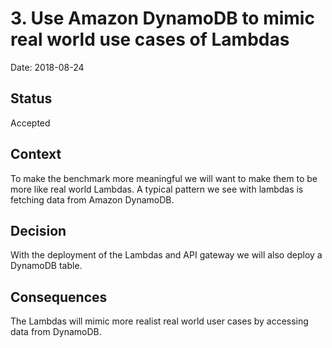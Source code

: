# 3. Use Amazon DynamoDB to mimic real world use cases of Lambdas

Date: 2018-08-24

## Status

Accepted

## Context

To make the benchmark more meaningful we will want to make them to be more like real world Lambdas. A typical pattern we see with lambdas is fetching data from Amazon DynamoDB.

## Decision

With the deployment of the Lambdas and API gateway we will also deploy a DynamoDB table.

## Consequences

The Lambdas will mimic more realist real world user cases by accessing data from DynamoDB.

